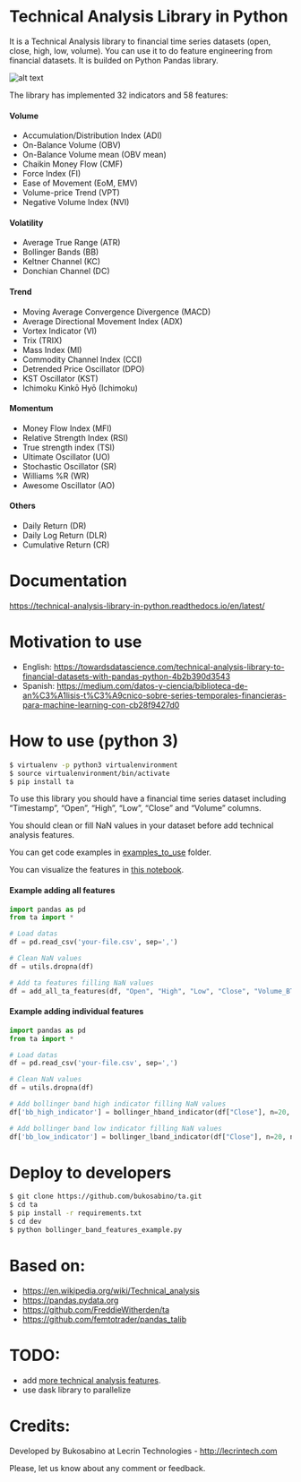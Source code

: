 # Technical Analysis Library in Python

It is a Technical Analysis library to financial time series datasets (open, close, high, low, volume). You can use it to do feature engineering from financial datasets. It is builded on Python Pandas library.

![alt text](https://raw.githubusercontent.com/bukosabino/ta/master/doc/figure.png)

The library has implemented 32 indicators and 58 features:

#### Volume

* Accumulation/Distribution Index (ADI)
* On-Balance Volume (OBV)
* On-Balance Volume mean (OBV mean)
* Chaikin Money Flow (CMF)
* Force Index (FI)
* Ease of Movement (EoM, EMV)
* Volume-price Trend (VPT)
* Negative Volume Index (NVI)

#### Volatility

* Average True Range (ATR)
* Bollinger Bands (BB)
* Keltner Channel (KC)
* Donchian Channel (DC)

#### Trend

* Moving Average Convergence Divergence (MACD)
* Average Directional Movement Index (ADX)
* Vortex Indicator (VI)
* Trix (TRIX)
* Mass Index (MI)
* Commodity Channel Index (CCI)
* Detrended Price Oscillator (DPO)
* KST Oscillator (KST)
* Ichimoku Kinkō Hyō (Ichimoku)

#### Momentum

* Money Flow Index (MFI)
* Relative Strength Index (RSI)
* True strength index (TSI)
* Ultimate Oscillator (UO)
* Stochastic Oscillator (SR)
* Williams %R (WR)
* Awesome Oscillator (AO)

#### Others

* Daily Return (DR)
* Daily Log Return (DLR)
* Cumulative Return (CR)


# Documentation

https://technical-analysis-library-in-python.readthedocs.io/en/latest/

# Motivation to use

* English: https://towardsdatascience.com/technical-analysis-library-to-financial-datasets-with-pandas-python-4b2b390d3543
* Spanish: https://medium.com/datos-y-ciencia/biblioteca-de-an%C3%A1lisis-t%C3%A9cnico-sobre-series-temporales-financieras-para-machine-learning-con-cb28f9427d0

# How to use (python 3)

```sh
$ virtualenv -p python3 virtualenvironment
$ source virtualenvironment/bin/activate
$ pip install ta
```

To use this library you should have a financial time series dataset including “Timestamp”, “Open”, “High”, “Low”, “Close” and “Volume” columns.

You should clean or fill NaN values in your dataset before add technical analysis features.

You can get code examples in [examples_to_use](https://github.com/bukosabino/ta/tree/master/examples_to_use) folder.

You can visualize the features in [this notebook](https://github.com/bukosabino/ta/blob/master/examples_to_use/visualize_features.ipynb).

#### Example adding all features

```python
import pandas as pd
from ta import *

# Load datas
df = pd.read_csv('your-file.csv', sep=',')

# Clean NaN values
df = utils.dropna(df)

# Add ta features filling NaN values
df = add_all_ta_features(df, "Open", "High", "Low", "Close", "Volume_BTC", fillna=True)
```


#### Example adding individual features

```python
import pandas as pd
from ta import *

# Load datas
df = pd.read_csv('your-file.csv', sep=',')

# Clean NaN values
df = utils.dropna(df)

# Add bollinger band high indicator filling NaN values
df['bb_high_indicator'] = bollinger_hband_indicator(df["Close"], n=20, ndev=2, fillna=True)

# Add bollinger band low indicator filling NaN values
df['bb_low_indicator'] = bollinger_lband_indicator(df["Close"], n=20, ndev=2, fillna=True)
```


# Deploy to developers

```sh
$ git clone https://github.com/bukosabino/ta.git
$ cd ta
$ pip install -r requirements.txt
$ cd dev
$ python bollinger_band_features_example.py
```


# Based on:

* https://en.wikipedia.org/wiki/Technical_analysis
* https://pandas.pydata.org
* https://github.com/FreddieWitherden/ta
* https://github.com/femtotrader/pandas_talib


# TODO:

* add [more technical analysis features](https://en.wikipedia.org/wiki/Technical_analysis).
* use dask library to parallelize


# Credits:

Developed by Bukosabino at Lecrin Technologies - http://lecrintech.com

Please, let us know about any comment or feedback.
